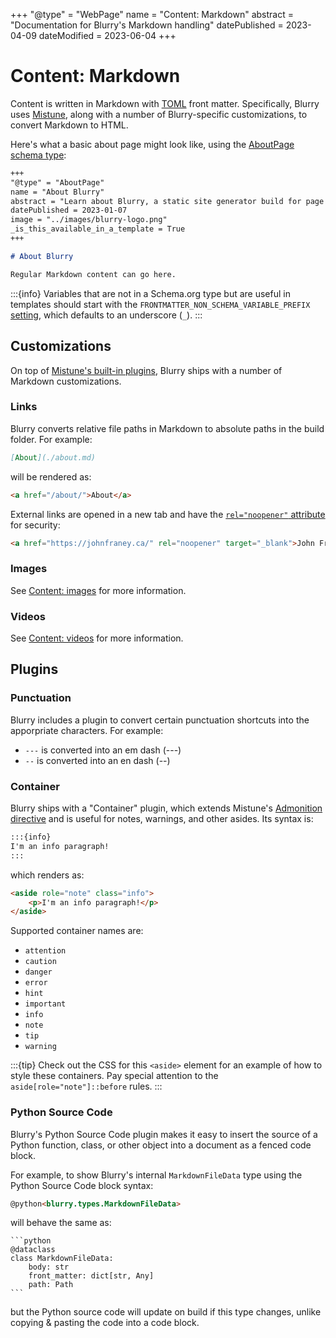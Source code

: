 +++
"@type" = "WebPage"
name = "Content: Markdown"
abstract = "Documentation for Blurry's Markdown handling"
datePublished = 2023-04-09
dateModified = 2023-06-04
+++

# Content: Markdown

Content is written in Markdown with [TOML](https://toml.io/en/) front matter.
Specifically, Blurry uses [Mistune](https://mistune.lepture.com/), along with a number of Blurry-specific customizations, to convert Markdown to HTML.

Here's what a basic about page might look like, using the [AboutPage schema type](https://schema.org/AboutPage):

```markdown
+++
"@type" = "AboutPage"
name = "About Blurry"
abstract = "Learn about Blurry, a static site generator build for page speed and SEO"
datePublished = 2023-01-07
image = "../images/blurry-logo.png"
_is_this_available_in_a_template = True
+++

# About Blurry

Regular Markdown content can go here.
```

:::{info}
Variables that are not in a Schema.org type but are useful in templates should start with the `FRONTMATTER_NON_SCHEMA_VARIABLE_PREFIX` [setting](../configuration/settings.md), which defaults to an underscore (`_`).
:::

## Customizations

On top of [Mistune's built-in plugins](https://mistune.lepture.com/en/latest/plugins.html), Blurry ships with a number of Markdown customizations.

### Links

Blurry converts relative file paths in Markdown to absolute paths in the build folder.
For example:

```markdown
[About](./about.md)
```

will be rendered as:

```html
<a href="/about/">About</a>
```

External links are opened in a new tab and have the [`rel="noopener"` attribute](https://developer.mozilla.org/en-US/docs/Web/HTML/Link_types/noopener) for security:

```html
<a href="https://johnfraney.ca/" rel="noopener" target="_blank">John Franey</a>
```

### Images

See [Content: images](./images.md) for more information.

### Videos

See [Content: videos](./videos.md) for more information.

## Plugins

### Punctuation

Blurry includes a plugin to convert certain punctuation shortcuts into the apporpriate characters.
For example:

- `---` is converted into an em dash (---)
- `--` is converted into an en dash (--)

### Container

Blurry ships with a "Container" plugin, which extends Mistune's [Admonition directive](https://mistune.lepture.com/en/latest/directives.html#admonitions) and is useful for notes, warnings, and other asides.
Its syntax is:

```markdown
:::{info}
I'm an info paragraph!
:::
```

which renders as:

```html
<aside role="note" class="info">
    <p>I'm an info paragraph!</p>
</aside>
```

Supported container names are:

- `attention`
- `caution`
- `danger`
- `error`
- `hint`
- `important`
- `info`
- `note`
- `tip`
- `warning`

:::{tip}
Check out the CSS for this `<aside>` element for an example of how to style these containers.
Pay special attention to the `aside[role="note"]::before` rules.
:::

### Python Source Code

Blurry's Python Source Code plugin makes it easy to insert the source of a Python function, class, or other object into a document as a fenced code block.

For example, to show Blurry's internal `MarkdownFileData` type using the Python Source Code block syntax:

```markdown
@python<blurry.types.MarkdownFileData>
```

will behave the same as:

    ```python
    @dataclass
    class MarkdownFileData:
        body: str
        front_matter: dict[str, Any]
        path: Path
    ```

but the Python source code will update on build if this type changes, unlike copying & pasting the code into a code block.
